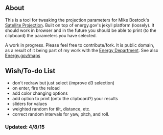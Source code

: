## About

This is a tool for tweaking the projection parameters for Mike Bostock's [Satellite Projection](bl.ocks.org/mbostock/3790444). Built on top of energy.gov's jekyll platform (loosely). It should work in browser and in the future you should be able to print (to the clipboard) the parameters you have selected.

A work in progress. Please feel free to contribute/fork. It is public domain, as a result of it being part of my work with the [Energy Department](https://github.com/energyapps). See also [Energy.gov/maps](https://energy.gov/maps)

## Wish/To-do List
- don't redraw but just select (improve d3 selection)
- on enter, fire the reload
- add color changing options
- add option to print (onto the clipboard?) your results
- sliders for values
- weighted random for tilt, distance, etc. 
- correct random intervals for yaw, pitch, and roll.

### Updated: 4/8/15